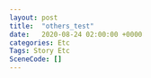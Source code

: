 ```yaml
---
layout: post
title:  "others_test"
date:   2020-08-24 02:00:00 +0000
categories: Etc
Tags: Story Etc
SceneCode: []
---
```

